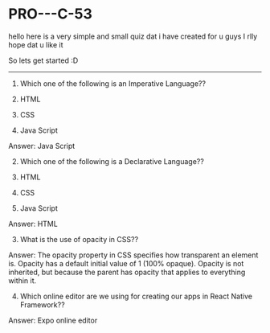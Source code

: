 # PRO---C-53
hello here is a very simple
and small quiz dat i have created for u guys
I rlly hope dat u like it

So lets get started :D

* * * * * * * * * * * * * * * * * * * * * * * * * * * * * * * * * * * * * * * * * * * * * * * * * * * * * *


1. Which one of the following is an Imperative Language??

1.	HTML
2.	CSS
3.	Java Script

Answer: Java Script	


2. Which one of the following is a Declarative Language??

1.	HTML
2.	CSS
3.	Java Script

Answer: HTML


3. What is the use of opacity in CSS??

Answer: The opacity property in CSS specifies how transparent an element is. Opacity has a default initial value of 1 (100% opaque). Opacity is not inherited, but because the parent has opacity that applies to everything within it.


4. Which online editor are we using for creating our apps in React Native Framework??

Answer: 
Expo online editor




